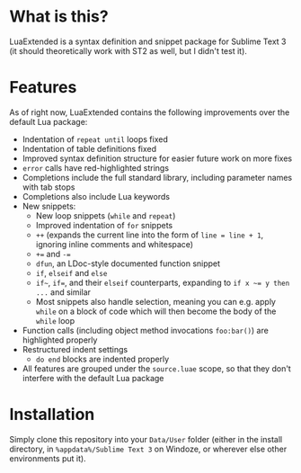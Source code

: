 # What is this?
LuaExtended is a syntax definition and snippet package for Sublime Text 3 (it should theoretically work with ST2 as well, but I didn't test it).

# Features
As of right now, LuaExtended contains the following improvements over the default Lua package:

* Indentation of `repeat until` loops fixed
* Indentation of table definitions fixed
* Improved syntax definition structure for easier future work on more fixes
* `error` calls have red-highlighted strings
* Completions include the full standard library, including parameter names with tab stops
* Completions also include Lua keywords 
* New snippets:
	* New loop snippets (`while` and `repeat`)
	* Improved indentation of `for` snippets
	* `++` (expands the current line into the form of `line = line + 1`, ignoring inline comments and whitespace)
	* `+=` and `-=` 
	* `dfun`, an LDoc-style documented function snippet
	* `if`, `elseif` and `else`
	* `if~`, `if=`, and their `elseif` counterparts, expanding to `if x ~= y then ...` and similar
	* Most snippets also handle selection, meaning you can e.g. apply `while` on a block of code which will then become the body of the `while` loop
* Function calls (including object method invocations `foo:bar()`) are highlighted properly
* Restructured indent settings
	* `do end` blocks are indented properly
* All features are grouped under the `source.luae` scope, so that they don't interfere with the default Lua package

# Installation
Simply clone this repository into your `Data/User` folder (either in the install directory, in `%appdata%/Sublime Text 3` on Windoze, or wherever else other environments put it).
